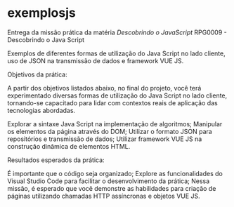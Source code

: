 # exemplosjs
Entrega da missão prática da matéria *Descobrindo o JavaScript*
RPG0009 - Descobrindo o Java Script

Exemplos de diferentes formas de utilização do Java Script no lado cliente, uso
de JSON na transmissão de dados e framework VUE JS.

Objetivos da prática:

A partir dos objetivos listados abaixo, no final do projeto, você terá
experimentado diversas formas de utilização do Java Script no lado cliente,
tornando-se capacitado para lidar com contextos reais de aplicação das
tecnologias abordadas.

Explorar a sintaxe Java Script na implementação de algoritmos;
Manipular os elementos da página através do DOM;
Utilizar o formato JSON para repositórios e transmissão de dados;
Utilizar framework VUE JS na construção dinâmica de elementos HTML.

Resultados esperados da prática:

É importante que o código seja organizado;
Explore as funcionalidades do Visual Studio Code para facilitar o
desenvolvimento da prática;
Nessa missão, é esperado que você demonstre as habilidades para criação
de páginas utilizando chamadas HTTP assíncronas e objetos VUE JS.
